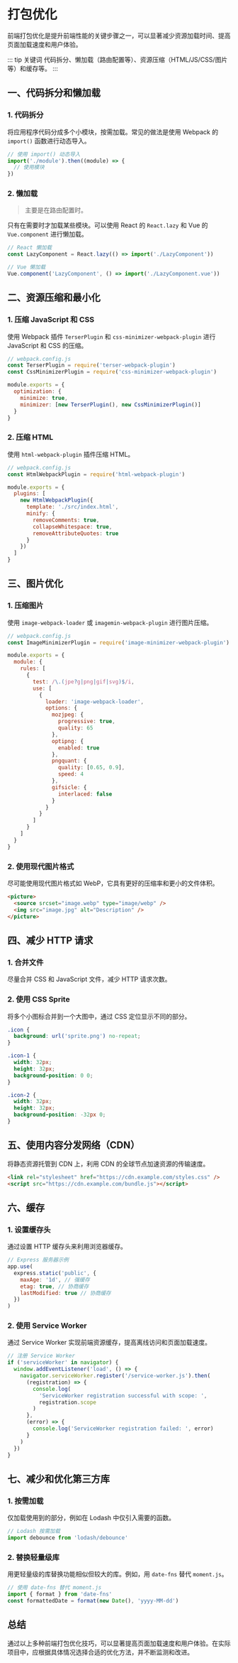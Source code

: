 # 打包优化

前端打包优化是提升前端性能的关键步骤之一，可以显著减少资源加载时间、提高页面加载速度和用户体验。

::: tip 关键词
代码拆分、懒加载（路由配置等）、资源压缩（HTML/JS/CSS/图片等）和缓存等。
:::

## 一、代码拆分和懒加载

### 1. 代码拆分

将应用程序代码分成多个小模块，按需加载。常见的做法是使用 Webpack 的 `import()` 函数进行动态导入。

```javascript
// 使用 import() 动态导入
import('./module').then((module) => {
  // 使用模块
})
```

### 2. 懒加载

> 主要是在路由配置时。

只有在需要时才加载某些模块。可以使用 React 的 `React.lazy` 和 Vue 的 `Vue.component` 进行懒加载。

```javascript
// React 懒加载
const LazyComponent = React.lazy(() => import('./LazyComponent'))

// Vue 懒加载
Vue.component('LazyComponent', () => import('./LazyComponent.vue'))
```

## 二、资源压缩和最小化

### 1. 压缩 JavaScript 和 CSS

使用 Webpack 插件 `TerserPlugin` 和 `css-minimizer-webpack-plugin` 进行 JavaScript 和 CSS 的压缩。

```javascript
// webpack.config.js
const TerserPlugin = require('terser-webpack-plugin')
const CssMinimizerPlugin = require('css-minimizer-webpack-plugin')

module.exports = {
  optimization: {
    minimize: true,
    minimizer: [new TerserPlugin(), new CssMinimizerPlugin()]
  }
}
```

### 2. 压缩 HTML

使用 `html-webpack-plugin` 插件压缩 HTML。

```javascript
// webpack.config.js
const HtmlWebpackPlugin = require('html-webpack-plugin')

module.exports = {
  plugins: [
    new HtmlWebpackPlugin({
      template: './src/index.html',
      minify: {
        removeComments: true,
        collapseWhitespace: true,
        removeAttributeQuotes: true
      }
    })
  ]
}
```

## 三、图片优化

### 1. 压缩图片

使用 `image-webpack-loader` 或 `imagemin-webpack-plugin` 进行图片压缩。

```javascript
// webpack.config.js
const ImageMinimizerPlugin = require('image-minimizer-webpack-plugin')

module.exports = {
  module: {
    rules: [
      {
        test: /\.(jpe?g|png|gif|svg)$/i,
        use: [
          {
            loader: 'image-webpack-loader',
            options: {
              mozjpeg: {
                progressive: true,
                quality: 65
              },
              optipng: {
                enabled: true
              },
              pngquant: {
                quality: [0.65, 0.9],
                speed: 4
              },
              gifsicle: {
                interlaced: false
              }
            }
          }
        ]
      }
    ]
  }
}
```

### 2. 使用现代图片格式

尽可能使用现代图片格式如 WebP，它具有更好的压缩率和更小的文件体积。

```html
<picture>
  <source srcset="image.webp" type="image/webp" />
  <img src="image.jpg" alt="Description" />
</picture>
```

## 四、减少 HTTP 请求

### 1. 合并文件

尽量合并 CSS 和 JavaScript 文件，减少 HTTP 请求次数。

### 2. 使用 CSS Sprite

将多个小图标合并到一个大图中，通过 CSS 定位显示不同的部分。

```css
.icon {
  background: url('sprite.png') no-repeat;
}

.icon-1 {
  width: 32px;
  height: 32px;
  background-position: 0 0;
}

.icon-2 {
  width: 32px;
  height: 32px;
  background-position: -32px 0;
}
```

## 五、使用内容分发网络（CDN）

将静态资源托管到 CDN 上，利用 CDN 的全球节点加速资源的传输速度。

```html
<link rel="stylesheet" href="https://cdn.example.com/styles.css" />
<script src="https://cdn.example.com/bundle.js"></script>
```

## 六、缓存

### 1. 设置缓存头

通过设置 HTTP 缓存头来利用浏览器缓存。

```javascript
// Express 服务器示例
app.use(
  express.static('public', {
    maxAge: '1d', // 强缓存
    etag: true, // 协商缓存
    lastModified: true // 协商缓存
  })
)
```

### 2. 使用 Service Worker

通过 Service Worker 实现前端资源缓存，提高离线访问和页面加载速度。

```javascript
// 注册 Service Worker
if ('serviceWorker' in navigator) {
  window.addEventListener('load', () => {
    navigator.serviceWorker.register('/service-worker.js').then(
      (registration) => {
        console.log(
          'ServiceWorker registration successful with scope: ',
          registration.scope
        )
      },
      (error) => {
        console.log('ServiceWorker registration failed: ', error)
      }
    )
  })
}
```

## 七、减少和优化第三方库

### 1. 按需加载

仅加载使用到的部分，例如在 Lodash 中仅引入需要的函数。

```javascript
// Lodash 按需加载
import debounce from 'lodash/debounce'
```

### 2. 替换轻量级库

用更轻量级的库替换功能相似但较大的库。例如，用 `date-fns` 替代 `moment.js`。

```javascript
// 使用 date-fns 替代 moment.js
import { format } from 'date-fns'
const formattedDate = format(new Date(), 'yyyy-MM-dd')
```

## 总结

通过以上多种前端打包优化技巧，可以显著提高页面加载速度和用户体验。在实际项目中，应根据具体情况选择合适的优化方法，并不断监测和改进。
